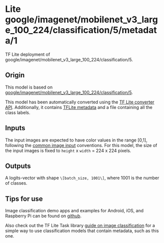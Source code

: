 # Lite google/imagenet/mobilenet_v3_large_100_224/classification/5/metadata/1

TF Lite deployment of
google/imagenet/mobilenet_v3_large_100_224/classification/5.

<!-- asset-path: internal -->
<!-- parent-model: google/imagenet/mobilenet_v3_large_100_224/classification/5 -->
<!-- interactive-model-name: tflite_image_classifier -->

## Origin

This model is based on
[google/imagenet/mobilenet_v3_large_100_224/classification/5](https://tfhub.dev/google/imagenet/mobilenet_v3_large_100_224/classification/5).

This model has been automatically converted using the
[TF Lite converter API](https://www.tensorflow.org/lite/convert). Additionally,
it contains [TFLite metadata](https://www.tensorflow.org/lite/convert/metadata)
and a file containing all the class labels.

## Inputs

The input images are expected to have color values in the range [0,1], following
the
[common image input](https://www.tensorflow.org/hub/common_signatures/images#input)
conventions. For this model, the size of the input images is fixed to `height` x
`width` = 224 x 224 pixels.

## Outputs

A logits-vector with shape `\[batch_size, 1001\]`, where 1001 is the number of
classes.

## Tips for use

Image classification demo apps and examples for Android, iOS, and Raspberry Pi
can be found on
[github](https://github.com/tensorflow/examples/blob/master/lite/examples/image_classification).

Also check out the TF Lite Task library
[guide on image classification](https://www.tensorflow.org/lite/inference_with_metadata/task_library/image_classifier)
for a simple way to use classification models that contain metadata, such as
this one.
